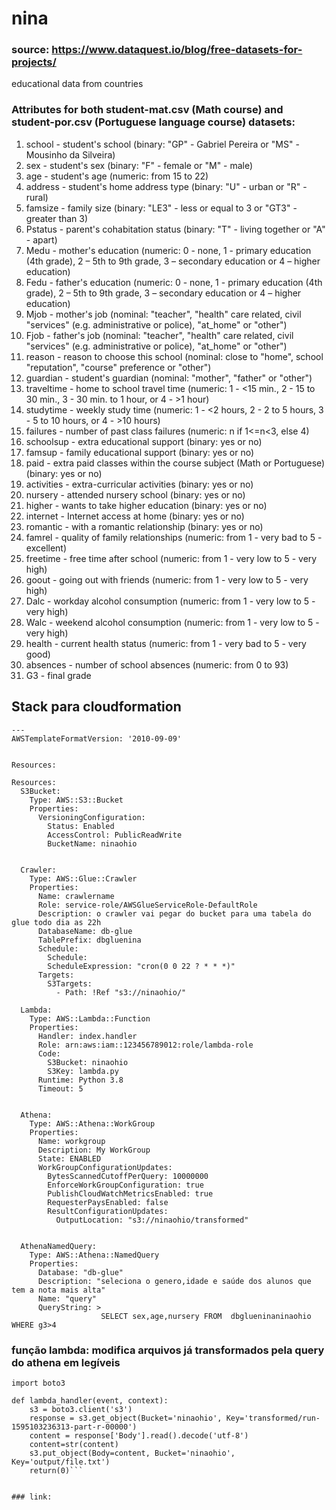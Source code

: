 # nina

### source: https://www.dataquest.io/blog/free-datasets-for-projects/
educational data from countries




### Attributes for both student-mat.csv (Math course) and student-por.csv (Portuguese language course) datasets:
1. school - student's school (binary: "GP" - Gabriel Pereira or "MS" - Mousinho da Silveira)
2. sex - student's sex (binary: "F" - female or "M" - male)
3. age - student's age (numeric: from 15 to 22)
4. address - student's home address type (binary: "U" - urban or "R" - rural)
5. famsize - family size (binary: "LE3" - less or equal to 3 or "GT3" - greater than 3)
6. Pstatus - parent's cohabitation status (binary: "T" - living together or "A" - apart)
7. Medu - mother's education (numeric: 0 - none,  1 - primary education (4th grade), 2 – 5th to 9th grade, 3 – secondary education or 4 – higher education)
8. Fedu - father's education (numeric: 0 - none,  1 - primary education (4th grade), 2 – 5th to 9th grade, 3 – secondary education or 4 – higher education)
9. Mjob - mother's job (nominal: "teacher", "health" care related, civil "services" (e.g. administrative or police), "at_home" or "other")
10. Fjob - father's job (nominal: "teacher", "health" care related, civil "services" (e.g. administrative or police), "at_home" or "other")
11. reason - reason to choose this school (nominal: close to "home", school "reputation", "course" preference or "other")
12. guardian - student's guardian (nominal: "mother", "father" or "other")
13. traveltime - home to school travel time (numeric: 1 - <15 min., 2 - 15 to 30 min., 3 - 30 min. to 1 hour, or 4 - >1 hour)
14. studytime - weekly study time (numeric: 1 - <2 hours, 2 - 2 to 5 hours, 3 - 5 to 10 hours, or 4 - >10 hours)
15. failures - number of past class failures (numeric: n if 1<=n<3, else 4)
16. schoolsup - extra educational support (binary: yes or no)
17. famsup - family educational support (binary: yes or no)
18. paid - extra paid classes within the course subject (Math or Portuguese) (binary: yes or no)
19. activities - extra-curricular activities (binary: yes or no)
20. nursery - attended nursery school (binary: yes or no)
21. higher - wants to take higher education (binary: yes or no)
22. internet - Internet access at home (binary: yes or no)
23. romantic - with a romantic relationship (binary: yes or no)
24. famrel - quality of family relationships (numeric: from 1 - very bad to 5 - excellent)
25. freetime - free time after school (numeric: from 1 - very low to 5 - very high)
26. goout - going out with friends (numeric: from 1 - very low to 5 - very high)
27. Dalc - workday alcohol consumption (numeric: from 1 - very low to 5 - very high)
28. Walc - weekend alcohol consumption (numeric: from 1 - very low to 5 - very high)
29. health - current health status (numeric: from 1 - very bad to 5 - very good)
30. absences - number of school absences (numeric: from 0 to 93)
31. G3 - final grade
>

## Stack para cloudformation

```
---
AWSTemplateFormatVersion: '2010-09-09'


Resources:

Resources:
  S3Bucket:
    Type: AWS::S3::Bucket
    Properties:
      VersioningConfiguration:
        Status: Enabled
        AccessControl: PublicReadWrite
        BucketName: ninaohio


  Crawler:
    Type: AWS::Glue::Crawler
    Properties:
      Name: crawlername
      Role: service-role/AWSGlueServiceRole-DefaultRole
      Description: o crawler vai pegar do bucket para uma tabela do glue todo dia as 22h
      DatabaseName: db-glue
      TablePrefix: dbgluenina
      Schedule:
        Schedule:
        ScheduleExpression: "cron(0 0 22 ? * * *)"
      Targets:
        S3Targets:
          - Path: !Ref "s3://ninaohio/"

  Lambda:
    Type: AWS::Lambda::Function
    Properties:
      Handler: index.handler
      Role: arn:aws:iam::123456789012:role/lambda-role
      Code:
        S3Bucket: ninaohio
        S3Key: lambda.py
      Runtime: Python 3.8
      Timeout: 5


  Athena:
    Type: AWS::Athena::WorkGroup
    Properties:
      Name: workgroup
      Description: My WorkGroup
      State: ENABLED
      WorkGroupConfigurationUpdates:
        BytesScannedCutoffPerQuery: 10000000
        EnforceWorkGroupConfiguration: true
        PublishCloudWatchMetricsEnabled: true
        RequesterPaysEnabled: false
        ResultConfigurationUpdates:
          OutputLocation: "s3://ninaohio/transformed"


  AthenaNamedQuery:
    Type: AWS::Athena::NamedQuery
    Properties:
      Database: "db-glue"
      Description: "seleciona o genero,idade e saúde dos alunos que tem a nota mais alta"
      Name: "query"
      QueryString: >
                    SELECT sex,age,nursery FROM  dbglueninaninaohio WHERE g3>4
````




### função lambda: modifica arquivos já transformados pela query do athena em legíveis

```
import boto3

def lambda_handler(event, context):
    s3 = boto3.client('s3')
    response = s3.get_object(Bucket='ninaohio', Key='transformed/run-1595103236313-part-r-00000')
    content = response['Body'].read().decode('utf-8')
    content=str(content)
    s3.put_object(Body=content, Bucket='ninaohio', Key='output/file.txt')
    return(0)```


### link: